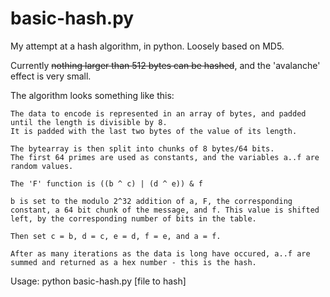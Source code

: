 # basic-hash.py

My attempt at a hash algorithm, in python. Loosely based on MD5.

Currently ~~nothing larger than 512 bytes can be hashed~~, and the 'avalanche' effect is very small.

The algorithm looks something like this:
```
The data to encode is represented in an array of bytes, and padded until the length is divisible by 8.
It is padded with the last two bytes of the value of its length.

The bytearray is then split into chunks of 8 bytes/64 bits. 
The first 64 primes are used as constants, and the variables a..f are random values.

The 'F' function is ((b ^ c) | (d ^ e)) & f

b is set to the modulo 2^32 addition of a, F, the corresponding constant, a 64 bit chunk of the message, and f. This value is shifted left, by the corresponding number of bits in the table.

Then set c = b, d = c, e = d, f = e, and a = f.

After as many iterations as the data is long have occured, a..f are summed and returned as a hex number - this is the hash.
```

Usage: python basic-hash.py [file to hash]
